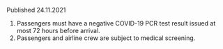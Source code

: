 Published 24.11.2021
1. Passengers must have a negative COVID-19 PCR test result issued at most 72 hours before arrival.
2. Passengers and airline crew are subject to medical screening.